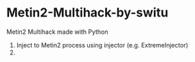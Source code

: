 # Metin2-Multihack-by-switu
Metin2 Multihack made with Python

1. Inject to Metin2 process using injector (e.g. ExtremeInjector)
2. 
